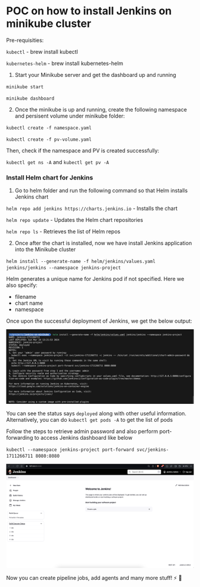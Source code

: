 # POC on how to install Jenkins on minikube cluster

Pre-requisities:

`kubectl` - brew install kubectl

`kubernetes-helm` - brew install kubernetes-helm

1. Start your Minikube server and get the dashboard up and running

`minikube start`

`minikube dashboard`

2. Once the minikube is up and running, create the following namespace and persisent volume under minikube folder:

`kubectl create -f namespace.yaml`

`kubectl create -f pv-volume.yaml`

Then, check if the namespace and PV is created successfully:

`kubectl get ns -A` and `kubectl get pv -A`


### Install Helm chart for Jenkins

1. Go to helm folder and run the following command so that Helm installs Jenkins chart

`helm repo add jenkins https://charts.jenkins.io` - Installs the chart

`helm repo update` - Updates the Helm chart repositories

`helm repo ls` - Retrieves the list of Helm repos

2. Once after the chart is installed, now we have install Jenkins application into the Minikube cluster

`helm install --generate-name -f helm/jenkins/values.yaml jenkins/jenkins --namespace jenkins-project`

Helm generates a unique name for Jenkins pod if not specified. Here we also specify:
- filename
- chart name
- namespace

Once upon the successful deployment of Jenkins, we get the below output:

![alt text](image.png)

You can see the status says `deployed` along with other useful information. Alternatively, you can do `kubectl get pods -A` to get the list of pods

Follow the steps to retrieve admin password and also perform port-forwarding to access Jenkins dashboard like below

`kubectl --namespace jenkins-project port-forward svc/jenkins-1711266711 8080:8080`

![alt text](image-1.png)

Now you can create pipeline jobs, add agents and many more stuff! :zap: :tada:
